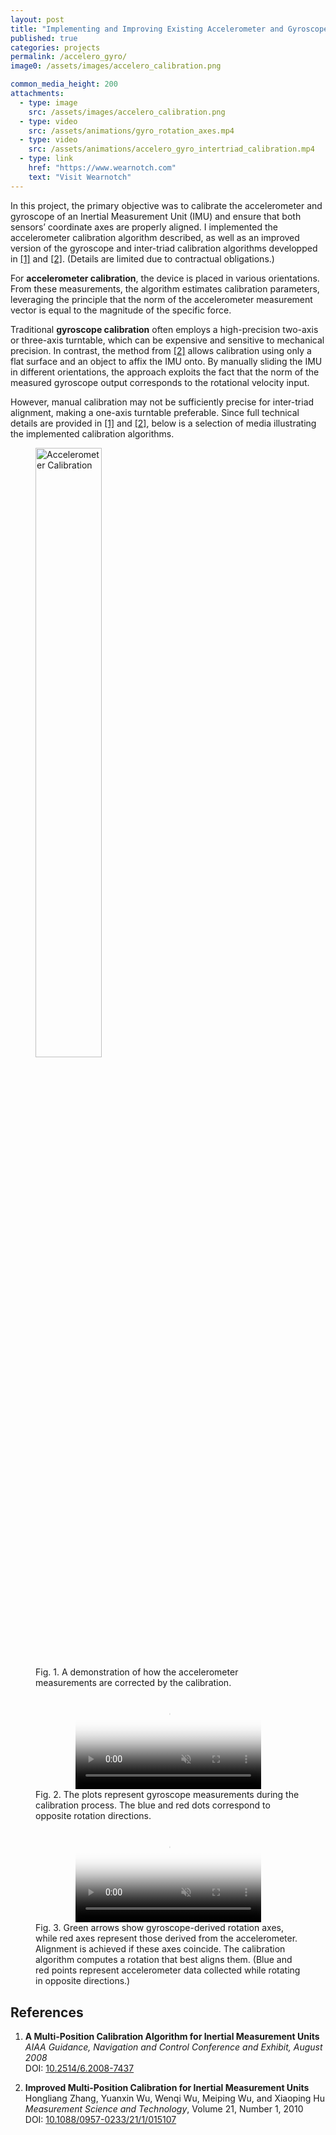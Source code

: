 ```yaml
---
layout: post
title: "Implementing and Improving Existing Accelerometer and Gyroscope Calibration Algorithms (project, also includes improving some known approaches)"
published: true
categories: projects
permalink: /accelero_gyro/
image0: /assets/images/accelero_calibration.png

common_media_height: 200
attachments:
  - type: image
    src: /assets/images/accelero_calibration.png
  - type: video
    src: /assets/animations/gyro_rotation_axes.mp4
  - type: video
    src: /assets/animations/accelero_gyro_intertriad_calibration.mp4
  - type: link
    href: "https://www.wearnotch.com"
    text: "Visit Wearnotch"
---
```


In this project, the primary objective was to calibrate the accelerometer and gyroscope of an Inertial Measurement Unit (IMU) and ensure that both sensors’ coordinate axes are properly aligned. I implemented the accelerometer calibration algorithm described, as well as an improved version of the gyroscope and inter-triad calibration algorithms developped in [\[1\]](#ref1) and [\[2\]](#ref2). (Details are limited due to contractual obligations.)

For **accelerometer calibration**, the device is placed in various orientations. From these measurements, the algorithm estimates calibration parameters, leveraging the principle that the norm of the accelerometer measurement vector is equal to the magnitude of the specific force.

Traditional **gyroscope calibration** often employs a high-precision two-axis or three-axis turntable, which can be expensive and sensitive to mechanical precision. In contrast, the method from [\[2\]](#ref2) allows calibration using only a flat surface and an object to affix the IMU onto. By manually sliding the IMU in different orientations, the approach exploits the fact that the norm of the measured gyroscope output corresponds to the rotational velocity input.

However, manual calibration may not be sufficiently precise for inter-triad alignment, making a one-axis turntable preferable. Since full technical details are provided in [\[1\]](#ref1) and [\[2\]](#ref2), below is a selection of media illustrating the implemented calibration algorithms.

<figure>
  <img src="{{ page.image0 }}" alt="Accelerometer Calibration" class="centered" style="width:50%;">
  <figcaption style="font-size:inherit;">
    Fig. 1. A demonstration of how the accelerometer measurements are corrected by the calibration.
  </figcaption>
</figure>

<figure>
  <center>
    <video width="70%" muted autoplay loop controls poster="/assets/images/video_poster.png">
      <source src="/assets/animations/gyro_rotation_axes.mp4" type="video/mp4">
      Your browser does not support the video tag.
    </video>
  </center>
  <figcaption style="font-size:inherit;">
    Fig. 2. The plots represent gyroscope measurements during the calibration process. The blue and red dots correspond to opposite rotation directions.
  </figcaption>
</figure>

<figure>
  <center>
    <video width="70%" muted autoplay loop controls poster="/assets/images/video_poster.png">
      <source src="/assets/animations/accelero_gyro_intertriad_calibration.mp4" type="video/mp4">
      Your browser does not support the video tag.
    </video>
  </center>
  <figcaption style="font-size:inherit;">
    Fig. 3. Green arrows show gyroscope-derived rotation axes, while red axes represent those derived from the accelerometer. Alignment is achieved if these axes coincide. The calibration algorithm computes a rotation that best aligns them.
    (Blue and red points represent accelerometer data collected while rotating in opposite directions.)
  </figcaption>
</figure>

## References

1. <a id="ref1"></a> **A Multi-Position Calibration Algorithm for Inertial Measurement Units**  
   *AIAA Guidance, Navigation and Control Conference and Exhibit, August 2008*  
   DOI: [10.2514/6.2008-7437](https://doi.org/10.2514/6.2008-7437)

2. <a id="ref2"></a> **Improved Multi-Position Calibration for Inertial Measurement Units**  
   Hongliang Zhang, Yuanxin Wu, Wenqi Wu, Meiping Wu, and Xiaoping Hu  
   *Measurement Science and Technology*, Volume 21, Number 1, 2010  
   DOI: [10.1088/0957-0233/21/1/015107](https://doi.org/10.1088/0957-0233/21/1/015107)
